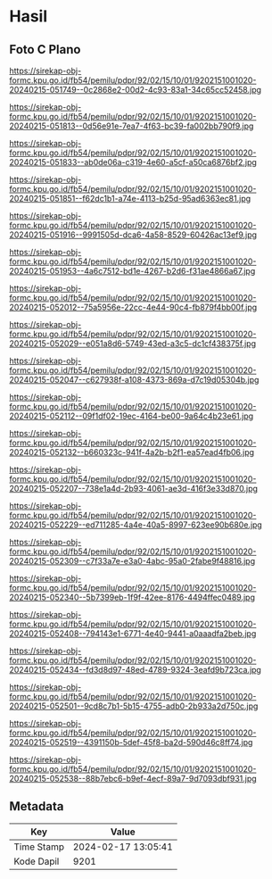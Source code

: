 # Hasil

## Foto C Plano

https://sirekap-obj-formc.kpu.go.id/fb54/pemilu/pdpr/92/02/15/10/01/9202151001020-20240215-051749--0c2868e2-00d2-4c93-83a1-34c65cc52458.jpg

https://sirekap-obj-formc.kpu.go.id/fb54/pemilu/pdpr/92/02/15/10/01/9202151001020-20240215-051813--0d56e91e-7ea7-4f63-bc39-fa002bb790f9.jpg

https://sirekap-obj-formc.kpu.go.id/fb54/pemilu/pdpr/92/02/15/10/01/9202151001020-20240215-051833--ab0de06a-c319-4e60-a5cf-a50ca6876bf2.jpg

https://sirekap-obj-formc.kpu.go.id/fb54/pemilu/pdpr/92/02/15/10/01/9202151001020-20240215-051851--f62dc1b1-a74e-4113-b25d-95ad6363ec81.jpg

https://sirekap-obj-formc.kpu.go.id/fb54/pemilu/pdpr/92/02/15/10/01/9202151001020-20240215-051916--9991505d-dca6-4a58-8529-60426ac13ef9.jpg

https://sirekap-obj-formc.kpu.go.id/fb54/pemilu/pdpr/92/02/15/10/01/9202151001020-20240215-051953--4a6c7512-bd1e-4267-b2d6-f31ae4866a67.jpg

https://sirekap-obj-formc.kpu.go.id/fb54/pemilu/pdpr/92/02/15/10/01/9202151001020-20240215-052012--75a5956e-22cc-4e44-90c4-fb879f4bb00f.jpg

https://sirekap-obj-formc.kpu.go.id/fb54/pemilu/pdpr/92/02/15/10/01/9202151001020-20240215-052029--e051a8d6-5749-43ed-a3c5-dc1cf438375f.jpg

https://sirekap-obj-formc.kpu.go.id/fb54/pemilu/pdpr/92/02/15/10/01/9202151001020-20240215-052047--c627938f-a108-4373-869a-d7c19d05304b.jpg

https://sirekap-obj-formc.kpu.go.id/fb54/pemilu/pdpr/92/02/15/10/01/9202151001020-20240215-052112--09f1df02-19ec-4164-be00-9a64c4b23e61.jpg

https://sirekap-obj-formc.kpu.go.id/fb54/pemilu/pdpr/92/02/15/10/01/9202151001020-20240215-052132--b660323c-941f-4a2b-b2f1-ea57ead4fb06.jpg

https://sirekap-obj-formc.kpu.go.id/fb54/pemilu/pdpr/92/02/15/10/01/9202151001020-20240215-052207--738e1a4d-2b93-4061-ae3d-416f3e33d870.jpg

https://sirekap-obj-formc.kpu.go.id/fb54/pemilu/pdpr/92/02/15/10/01/9202151001020-20240215-052229--ed711285-4a4e-40a5-8997-623ee90b680e.jpg

https://sirekap-obj-formc.kpu.go.id/fb54/pemilu/pdpr/92/02/15/10/01/9202151001020-20240215-052309--c7f33a7e-e3a0-4abc-95a0-2fabe9f48816.jpg

https://sirekap-obj-formc.kpu.go.id/fb54/pemilu/pdpr/92/02/15/10/01/9202151001020-20240215-052340--5b7399eb-1f9f-42ee-8176-4494ffec0489.jpg

https://sirekap-obj-formc.kpu.go.id/fb54/pemilu/pdpr/92/02/15/10/01/9202151001020-20240215-052408--794143e1-6771-4e40-9441-a0aaadfa2beb.jpg

https://sirekap-obj-formc.kpu.go.id/fb54/pemilu/pdpr/92/02/15/10/01/9202151001020-20240215-052434--fd3d8d97-48ed-4789-9324-3eafd9b723ca.jpg

https://sirekap-obj-formc.kpu.go.id/fb54/pemilu/pdpr/92/02/15/10/01/9202151001020-20240215-052501--9cd8c7b1-5b15-4755-adb0-2b933a2d750c.jpg

https://sirekap-obj-formc.kpu.go.id/fb54/pemilu/pdpr/92/02/15/10/01/9202151001020-20240215-052519--4391150b-5def-45f8-ba2d-590d46c8ff74.jpg

https://sirekap-obj-formc.kpu.go.id/fb54/pemilu/pdpr/92/02/15/10/01/9202151001020-20240215-052538--88b7ebc6-b9ef-4ecf-89a7-9d7093dbf931.jpg


## Metadata

| Key        | Value               |
| ---------- | ------------------- |
| Time Stamp | 2024-02-17 13:05:41 |
| Kode Dapil | 9201                |



